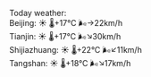 Today weather:  
Beijing: ☀️   🌡️+17°C 🌬️→22km/h  
Tianjin: ☀️   🌡️+17°C 🌬️↘30km/h  
Shijiazhuang: ☀️   🌡️+22°C 🌬️↙11km/h  
Tangshan: ☀️   🌡️+18°C 🌬️↘17km/h  

